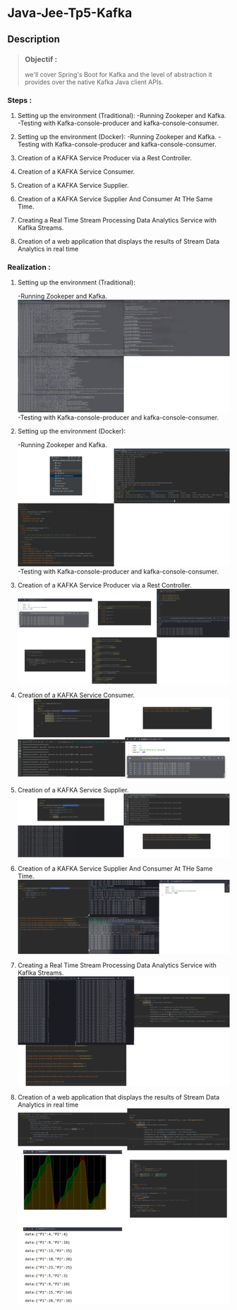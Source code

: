 # **Java-Jee-Tp5-Kafka**

## **Description**  

>### Objectif :  
>we'll cover Spring's Boot for Kafka and the level of 
abstraction it provides over the native Kafka Java client APIs.

### **Steps :**

1. Setting up the environment (Traditional):
    -Running Zookeper and Kafka.
    -Testing with Kafka-console-producer and kafka-console-consumer.

2. Setting up the environment (Docker):
    -Running Zookeper and Kafka.
    -Testing with Kafka-console-producer and kafka-console-consumer.

3. Creation of a KAFKA Service Producer via a Rest Controller.

4. Creation of a KAFKA Service Consumer.

5. Creation of a KAFKA Service Supplier.

6. Creation of a KAFKA Service Supplier And Consumer At THe Same Time.

7. Creating a Real Time Stream Processing Data Analytics Service with Kaflka Streams.

8. Creation of a web application that displays the results of Stream Data Analytics in real time

### **Realization :**


1. Setting up the environment (Traditional):

    -Running Zookeper and Kafka.
![Code Demonstration](/assets/DownloadKafka.png)
    -Testing with Kafka-console-producer and kafka-console-consumer.



2. Setting up the environment (Docker):

    -Running Zookeper and Kafka.
![Code Demonstration](/assets/dockerDowload.png)
    -Testing with Kafka-console-producer and kafka-console-consumer.



3. Creation of a KAFKA Service Producer via a Rest Controller.
![Code Demonstration](/assets/RestApp.png)


4. Creation of a KAFKA Service Consumer.
![Code Demonstration](/assets/Consumer.png)


5. Creation of a KAFKA Service Supplier.
![Code Demonstration](/assets/Suplier.png)


6. Creation of a KAFKA Service Supplier And Consumer At THe Same Time.
![Code Demonstration](/assets/Both.png)


7. Creating a Real Time Stream Processing Data Analytics Service with Kaflka Streams.
![Code Demonstration](/assets/Processing.png)


8. Creation of a web application that displays the results of Stream Data Analytics in real time
![Code Demonstration](/assets/web.png)







